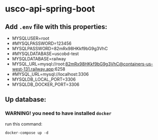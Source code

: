 # usco-api-spring-boot
## Add ```.env``` file with this properties:
- MYSQLUSER=root
- #MYSQLPASSWORD=123456
- MYSQLPASSWORD=82mRx98HKkf9bG9g3VhC
- #MYSQLDATABASE=uscobd-test
- MYSQLDATABASE=railway
- MYSQL_URL=mysql://root:82mRx98HKkf9bG9g3VhC@containers-us-west-131.railway.app:6258
- #MYSQL_URL=mysql://localhost:3306
- MYSQLDB_LOCAL_PORT=3306
- MYSQLDB_DOCKER_PORT=3306
## Up database:
### WARNING! you need to have installed ```docker```
run this command: 
```
docker-compose up -d
```
